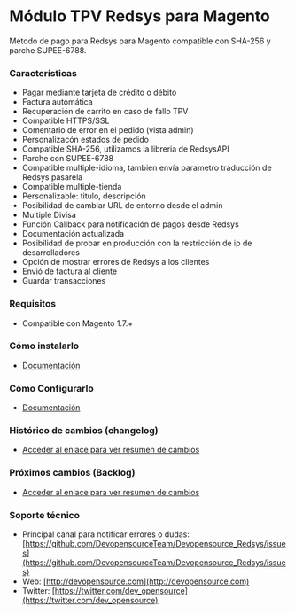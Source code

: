 Módulo TPV Redsys para Magento
===========

Método de pago para Redsys para Magento compatible con SHA-256 y parche SUPEE-6788.

### Características

* Pagar mediante tarjeta de crédito o débito
* Factura automática
* Recuperación de carrito en caso de fallo TPV
* Compatible HTTPS/SSL
* Comentario de error en el pedido (vista admin)
* Personalizacón estados de pedido
* Compatible SHA-256, utilizamos la libreria de RedsysAPI
* Parche con SUPEE-6788
* Compatible multiple-idioma, tambien envía parametro traducción de Redsys pasarela
* Compatible multiple-tienda
* Personalizable: titulo, descripción
* Posibilidad de cambiar URL de entorno desde el admin
* Multiple Divisa
* Función Callback para notificación de pagos desde Redsys
* Documentación actualizada
* Posibilidad de probar en producción con la restricción de ip de desarrolladores
* Opción de mostrar errores de Redsys a los clientes
* Envió de factura al cliente
* Guardar transacciones


### Requisitos

* Compatible con Magento 1.7.+

### Cómo instalarlo

* [Documentación](https://github.com/DevopensourceTeam/Devopensource_Redsys/wiki/Como-instalar-el-m%C3%B3dulo)

### Cómo Configurarlo

* [Documentación](https://github.com/DevopensourceTeam/Devopensource_Redsys/wiki/Configuraci%C3%B3n-admin-Magento)
 
### Histórico de cambios (changelog)

* [Acceder al enlace para ver resumen de cambios](https://github.com/DevopensourceTeam/Devopensource_Redsys/wiki/Cambios-y-Mejoras)

### Próximos cambios (Backlog)

* [Acceder al enlace para ver resumen de cambios](https://github.com/DevopensourceTeam/Devopensource_Redsys/wiki/Cambios-y-Mejoras)

### Soporte técnico

* Principal canal para notificar errores o dudas: [https://github.com/DevopensourceTeam/Devopensource_Redsys/issues](https://github.com/DevopensourceTeam/Devopensource_Redsys/issues) 
* Web: [http://devopensource.com](http://devopensource.com)
* Twitter: [https://twitter.com/dev_opensource](https://twitter.com/dev_opensource)

